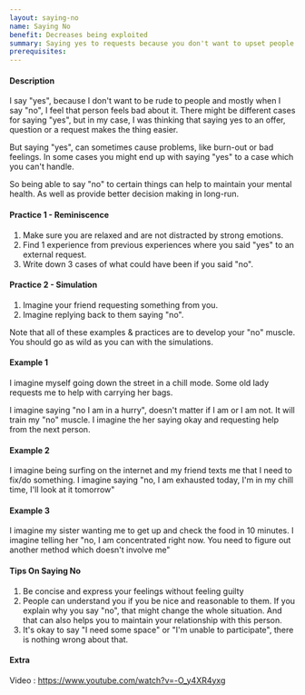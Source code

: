 ```yaml
---
layout: saying-no
name: Saying No
benefit: Decreases being exploited
summary: Saying yes to requests because you don't want to upset people can cause problems.
prerequisites: 
---
```


#### Description

I say "yes", because I don't want to be rude to people and mostly when I say "no", I feel that person feels bad about it. There might be different cases for saying "yes", but in my case, I was thinking that saying yes to an offer, question or a request makes the thing easier.

But saying "yes", can sometimes cause problems, like burn-out or bad feelings. In some cases you might end up with saying "yes" to a case which you can't handle.

So being able to say "no" to certain things can help to maintain your mental health. As well as provide better decision making in long-run.


#### Practice 1 - Reminiscence

1. Make sure you are relaxed and are not distracted by strong emotions. 
2. Find 1 experience from previous experiences where you said "yes" to an external request.
3. Write down 3 cases of what could have been if you said "no".

#### Practice 2 - Simulation

1. Imagine your friend requesting something from you.
2. Imagine replying back to them saying "no".

Note that all of these examples & practices are to develop your "no" muscle. You should go as wild as you can with the simulations.

#### Example 1

I imagine myself going down the street in a chill mode. Some old lady requests me to help with carrying her bags.

I imagine saying "no I am in a hurry", doesn't matter if I am or I am not. It will train my "no" muscle. I imagine the her saying okay and requesting help from the next person.

#### Example 2

I imagine being surfing on the internet and my friend texts me that I need to fix/do something.
I imagine saying "no, I am exhausted today, I'm in my chill time, I'll look at it tomorrow"

#### Example 3

I imagine my sister wanting me to get up and check the food in 10 minutes.
I imagine telling her "no, I am concentrated right now. You need to figure out another method which doesn't involve me"

#### Tips On Saying No

1. Be concise and express your feelings without feeling guilty
2. People can understand you if you be nice and reasonable to them. If you explain why you say "no", that might change the whole situation. And that can also helps you to maintain your relationship with this person.
3. It's okay to say "I need some space" or "I'm unable to participate", there is nothing wrong about that.

#### Extra
Video : https://www.youtube.com/watch?v=-O_y4XR4yxg
